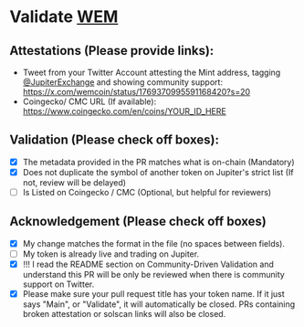 # Validate [WEM](https://solscan.io/token/B4rcQiw8qDKuqPUjKERZGsuqyW4hNMKf8wRJ3AK4y8nn)

## Attestations (Please provide links):
- Tweet from your Twitter Account attesting the Mint address, tagging [@JupiterExchange](https://twitter.com/JupiterExchange) and showing community support: https://x.com/wemcoin/status/1769370995591168420?s=20
- Coingecko/ CMC URL (If available): https://www.coingecko.com/en/coins/YOUR_ID_HERE

## Validation (Please check off boxes):
- [x] The metadata provided in the PR matches what is on-chain (Mandatory)
- [x] Does not duplicate the symbol of another token on Jupiter's strict list (If not, review will be delayed)
- [ ] Is Listed on Coingecko / CMC (Optional, but helpful for reviewers)  

## Acknowledgement (Please check off boxes)
- [x] My change matches the format in the file (no spaces between fields).
- [ ] My token is already live and trading on Jupiter.
- [x] !!! I read the README section on Community-Driven Validation and understand this PR will be only be reviewed when there is community support on Twitter.
- [x] Please make sure your pull request title has your token name. If it just says "Main", or "Validate", it will automatically be closed. PRs containing broken attestation or solscan links will also be closed.